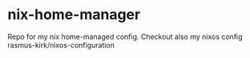 # nix-home-manager
Repo for my nix home-managed config. Checkout also my nixos config rasmus-kirk/nixos-configuration
